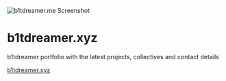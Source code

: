 ![b1tdreamer.me Screenshot](/img/screenshot.PNG)
# b1tdreamer.xyz

b1tdreamer portfolio with the latest projects, collectives and contact details

[b1tdreamer.xyz](https://b1tdreamer.xyz)
